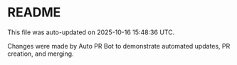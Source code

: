 # README

This file was auto-updated on 2025-10-16 15:48:36 UTC.

Changes were made by Auto PR Bot to demonstrate automated updates, PR creation, and merging.
